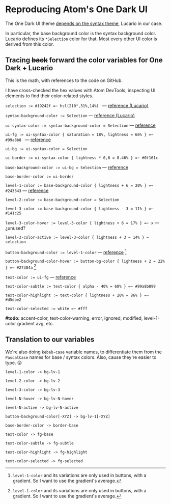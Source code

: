 # Reproducing Atom's One Dark UI

The One Dark UI theme [depends on the syntax theme](https://github.com/atom/atom/tree/master/packages/one-dark-ui#faq), Lucario in our case.

In particular, the base background color is the syntax background color. Lucario defines its `*Selection` color for that.  Most every other UI color is derived from this color.

## Tracing ~~back~~ forward the color variables for One Dark + Lucario

This is the math, with references to the code on GitHub.

I have cross-checked the hex values with Atom DevTools, inspecting UI elements to find their color-related styles.

`selection := #19242f =~ hsl(210°,31%,14%) ` — [reference (Lucario)](https://github.com/raphamorim/lucario/blob/6708a94a233f7d951e04ce5c33942b27accd8bbe/styles/colors.less#L3)

`syntax-background-color := Selection` — [reference (Lucario)](https://github.com/raphamorim/lucario/blob/6708a94a233f7d951e04ce5c33942b27accd8bbe/styles/syntax-variables.less)

`ui-syntax-color := syntax-background-color = Selection` — [reference](https://github.com/atom/atom/blob/17a31e3a3729070768f31bbce7ce9bcc09f5a2b8/packages/one-dark-ui/styles/ui-variables-custom.less#L7)

`ui-fg := ui-syntax-color { saturation = 18%, lightness = 66% } =~ #99a8b8 ` — [reference](https://github.com/atom/atom/blob/17a31e3a3729070768f31bbce7ce9bcc09f5a2b8/packages/one-dark-ui/styles/ui-variables-custom.less#L37)

`ui-bg := ui-syntax-color = Selection` 

`ui-border := ui-syntax-color { lightness * 0,6 = 8.46% } =~ #0f161c`

`base-background-color := ui-bg = Selection` — [reference](https://github.com/atom/atom/blob/4a8321eadb2422aec2592c4084af203325428755/packages/one-dark-ui/styles/ui-variables.less#L38)

`base-border-color := ui-border`

`level-1-color := base-background-color { lightness + 6 = 20% } =~ #243343` — [reference](https://github.com/atom/atom/blob/17a31e3a3729070768f31bbce7ce9bcc09f5a2b8/packages/one-dark-ui/styles/ui-variables-custom.less#L61)

`level-2-color := base-background-color = Selection`

`level-3-color := base-background-color { lightness - 3 = 11% } =~ #141c25`

`level-3-color-hover := level-3-color { lightness + 6 = 17% } =~ x` — ¿unused?

`level-3-color-active := level-3-color { lightness + 3 = 14% } = selection`

`button-background-color := level-1-color` — [reference](https://github.com/atom/atom/blob/4a8321eadb2422aec2592c4084af203325428755/packages/one-dark-ui/styles/ui-variables.less#L61) [^1]

`button-background-color-hover := button-bg-color { lightness + 2 = 22% } =~ #27384a` [^1]

`text-color := ui-fg` — [reference](https://github.com/atom/atom/blob/4a8321eadb2422aec2592c4084af203325428755/packages/one-dark-ui/styles/ui-variables.less#L14)

`text-color-subtle := text-color { alpha - 40% = 60% } =~ #99a8b899`

`text-color-highlight := text-color { lightness + 20% = 86% } =~ #d5dbe2` 

`text-color-selected := white =~ #fff` 

**#todo:** accent-color, text-color-warning, error, ignored, modified, level-1-color gradient avg, etc.

[^1]: `level-1-color` and its variations are only used in buttons, with a gradient. So I want to use the gradient's average.

## Translation to our variables

We're also doing `kebab-case` variable names, to differentiate them from the `PascalCase` names for base / syntax colors. Also, cause they're easier to type. 😝

`level-1-color -> bg-lv-1`

`level-2-color -> bg-lv-2`

`level-3-color -> bg-lv-3`

`level-N-hover -> bg-lv-N-hover`

`level-N-active -> bg-lv-N-active`

`button-background-color[-XYZ] -> bg-lv-1[-XYZ]`

`base-border-color -> border-base`

`text-color -> fg-base`

`text-color-subtle -> fg-subtle`

`text-color-highlight -> fg-highlight`

`text-color-selected -> fg-selected`
